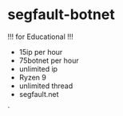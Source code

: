 # segfault-botnet

!!! for Educational !!!
- 15ip per hour
- 75botnet per hour
- unlimited ip
- Ryzen 9
- unlimited thread
- segfault.net

`